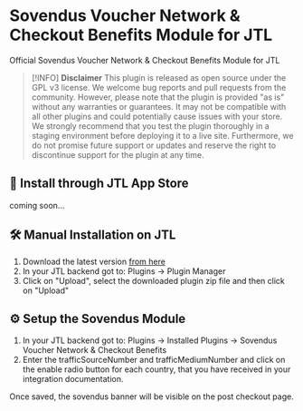 # Sovendus Voucher Network & Checkout Benefits Module for JTL
Official Sovendus Voucher Network & Checkout Benefits Module for JTL

> [!INFO]
> **Disclaimer**
> This plugin is released as open source under the GPL v3 license. We welcome bug reports and pull requests from the community. However, please note that the plugin is provided "as is" without any warranties or guarantees. It may not be compatible with all other plugins and could potentially cause issues with your store. We strongly recommend that you test the plugin thoroughly in a staging environment before deploying it to a live site. Furthermore, we do not promise future support or updates and reserve the right to discontinue support for the plugin at any time.

## 🚀 Install through JTL App Store
coming soon...

## 🛠️ Manual Installation on JTL

1. Download the latest version [from here](https://raw.githubusercontent.com/Sovendus-GmbH/Sovendus-JTL-Voucher-Network-and-Checkout-Benefits-Plugin/main/releases/JTL-sovendus-banner-latest.zip)
2. In your JTL backend got to: Plugins -> Plugin Manager
3. Click on "Upload", select the downloaded plugin zip file and then click on "Upload"


## ⚙️ Setup the Sovendus Module

1. In your JTL backend got to: Plugins -> Installed Plugins -> Sovendus Voucher Network & Checkout Benefits
2. Enter the trafficSourceNumber and trafficMediumNumber and click on the enable radio button for each country, that you have received in your integration documentation.

  Once saved, the sovendus banner will be visible on the post checkout page.
